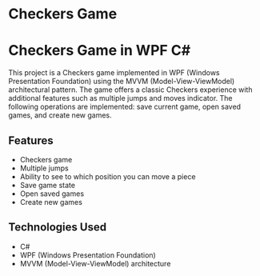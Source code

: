 # Checkers Game

# Checkers Game in WPF C#

This project is a Checkers game implemented in WPF (Windows Presentation Foundation) using the MVVM (Model-View-ViewModel) architectural pattern. The game offers a classic Checkers experience with additional features such as multiple jumps and moves indicator.
The following operations are implemented: save current game, open saved games, and create new games.

## Features
- Checkers game
- Multiple jumps
- Ability to see to which position you can move a piece
- Save game state
- Open saved games
- Create new games

## Technologies Used
- C#
- WPF (Windows Presentation Foundation)
- MVVM (Model-View-ViewModel) architecture
